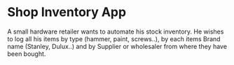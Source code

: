 # Shop Inventory App

A small hardware retailer wants to automate his stock inventory. He wishes to log all his items by type (hammer, paint, screws..), by each items Brand name (Stanley, Dulux..) and by Supplier or wholesaler from where they have been bought. 